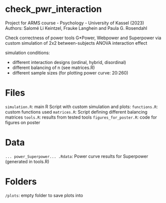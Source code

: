 # check_pwr_interaction

Project for ARMS course - Psychology - University of Kassel (2023)
Authors: Salomé Li Keintzel, Frauke Langhein and Paula G. Rosendahl 

Check correctness of power tools G*Power, Webpower and Superpower via custom simulation of 2x2 between-subjects ANOVA interaction effect

simulation conditions: 
- different interaction designs (ordinal, hybrid, disordinal)
- different balancing of n (see matrices.R)
- different sample sizes (for plotting power curve: 20:260) 

# Files
`simulation.R`: main R Script with custom simulation and plots:
`functions.R`: custom functions used
`matrices.R`: Script defining different balancing matrices
`tools.R`: results from tested tools
`figures_for_poster.R`: code for figures on poster

# Data
`... power_Superpower... .Rdata`: Power curve results for Superpower (generated in tools.R)

# Folders
`/plots`: empty folder to save plots into

